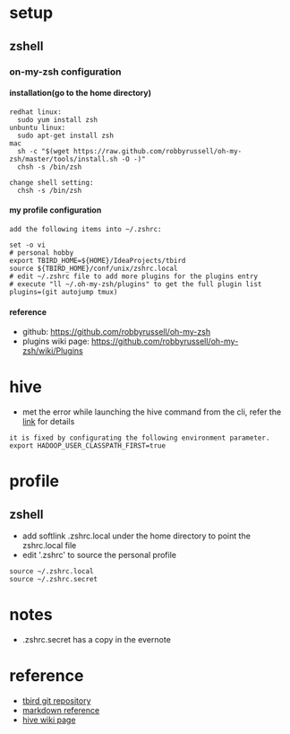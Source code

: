 # setup

## zshell

### on-my-zsh configuration

#### installation(go to the home directory)
```
redhat linux:
  sudo yum install zsh
unbuntu linux:
  sudo apt-get install zsh
mac
  sh -c "$(wget https://raw.github.com/robbyrussell/oh-my-zsh/master/tools/install.sh -O -)"
  chsh -s /bin/zsh

change shell setting:
  chsh -s /bin/zsh
```

#### my profile configuration
```
add the following items into ~/.zshrc:

set -o vi
# personal hobby
export TBIRD_HOME=${HOME}/IdeaProjects/tbird
source ${TBIRD_HOME}/conf/unix/zshrc.local
# edit ~/.zshrc file to add more plugins for the plugins entry
# execute "ll ~/.oh-my-zsh/plugins" to get the full plugin list
plugins=(git autojump tmux)
```

#### reference
  - github: https://github.com/robbyrussell/oh-my-zsh
  - plugins wiki page: https://github.com/robbyrussell/oh-my-zsh/wiki/Plugins

# hive

- met the error while launching the hive command from the cli, refer the [link](http://stackoverflow.com/questions/28997441/hive-startup-error-terminal-initialization-failed-falling-back-to-unsupporte) for details
```
it is fixed by configurating the following environment parameter.
export HADOOP_USER_CLASSPATH_FIRST=true
```

# profile

## zshell

- add softlink .zshrc.local under the home directory to point the zshrc.local file
- edit '.zshrc' to source the personal profile
```
source ~/.zshrc.local
source ~/.zshrc.secret
```

# notes

- .zshrc.secret has a copy in the evernote

# reference

- [tbird git repository](https://github.com/ranchunmao/tbird)
- [markdown reference](https://github.com/adam-p/markdown-here/wiki/Markdown-Cheatsheet)
- [hive wiki page](https://cwiki.apache.org/confluence/display/Hive/GettingStarted)
